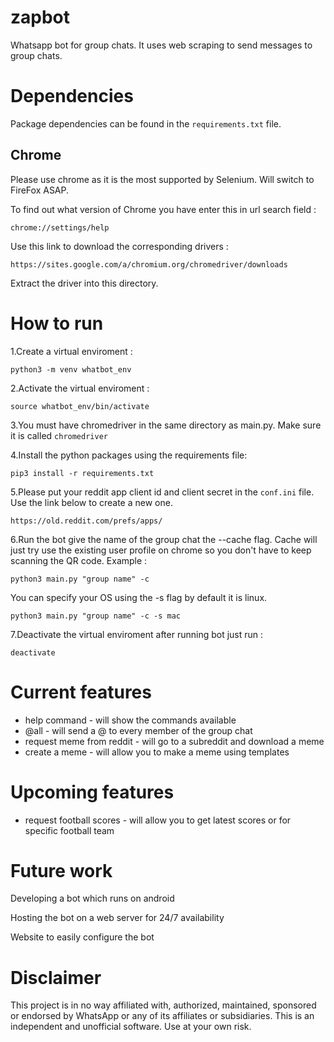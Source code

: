 # zapbot
Whatsapp bot for group chats. It uses web scraping to send messages to group chats.

# Dependencies 

Package dependencies can be found in the `requirements.txt` file.
## Chrome
Please use chrome as it is the most supported by Selenium. Will switch to FireFox ASAP.

To find out what version of Chrome you have
enter this in url search field :

`chrome://settings/help`

Use this link to download the corresponding drivers :

`https://sites.google.com/a/chromium.org/chromedriver/downloads`

Extract the driver into this directory.

# How to run

1.Create a virtual enviroment : 

`python3 -m venv whatbot_env`

2.Activate the virtual enviroment :

`source whatbot_env/bin/activate`

3.You must have chromedriver in the same directory as main.py. Make sure it is called `chromedriver`

4.Install the python packages using the requirements file:

`pip3 install -r requirements.txt`

5.Please put your reddit app client id and client secret in the `conf.ini` file. Use the link below to create a new one.

`https://old.reddit.com/prefs/apps/`

6.Run the bot give the name of the group chat the --cache flag. Cache will just 
try use the existing user profile on chrome so you don't have to keep scanning the QR code.
Example :

`python3 main.py "group name" -c`

You can specify your OS using the -s flag by default it is linux.

`python3 main.py "group name" -c -s mac`

7.Deactivate the virtual enviroment after running bot just run :

`deactivate`

# Current features 
* help command - will show the commands available
* @all - will send a @ to every member of the group chat
* request meme from reddit - will go to a subreddit and download a meme
* create a meme - will allow you to make a meme using templates

# Upcoming features 
* request football scores - will allow you to get latest scores or for specific football team

# Future work

Developing a bot which runs on android

Hosting the bot on a web server for 24/7 availability

Website to easily configure the bot

# Disclaimer

This project is in no way affiliated with, authorized, maintained, sponsored or endorsed by WhatsApp or any of its affiliates or subsidiaries. This is an independent and unofficial software. Use at your own risk.

